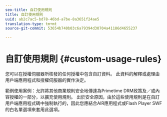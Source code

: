 ```yaml
---
seo-title: 自訂使用規則
title: 自訂使用規則
uuid: ab2c7ac5-bd78-46bd-a7be-8a3651f24ae5
translation-type: tm+mt
source-git-commit: 53654b740b03c6a79394d30704a41186d4655237

---
```



# 自訂使用規則 {#custom-usage-rules}

您可以在授權伺服器所核發的任何授權中包含自訂資料。 此資料的解釋或處理由用戶端應用程式和授權伺服器的實作決定。

範例使用案例：允許將其他商業規則安全地傳達為Primetime DRM政策及／或內容授權的一部分，以擴充使用規則。 出於安全原因，由於這些使用規則是在自訂用戶端應用程式碼中強制執行的，因此您應結合AIR應用程式或Flash Player SWF的白名單選項來套用此選項。
